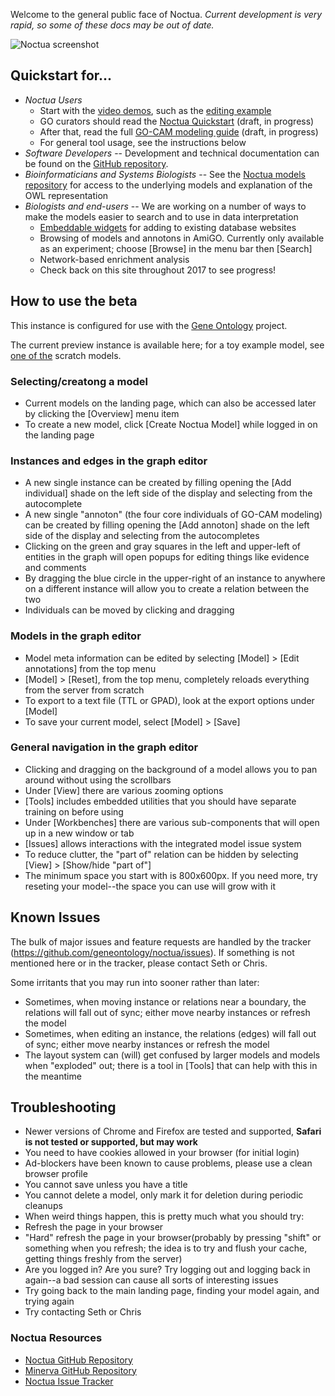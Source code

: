Welcome to the general public face of Noctua. _Current development is
very rapid, so some of these docs may be out of date._

![Noctua screenshot](https://geneontology.github.io/noctua/images/screenshot.png)

## Quickstart for...

 * *Noctua Users*
    * Start with the [video demos](https://vimeo.com/channels/Noctua), such as the [editing example](https://vimeo.com/channels/noctua/148780879)
    * GO curators should read the [Noctua Quickstart](/doc/quick-start-guide) (draft, in progress)
    * After that, read the full [GO-CAM modeling guide](https://docs.google.com/document/d/18ihslb7prB6CWtu2yjF-pMHZBTY1-AdXJAu-ZyuyXS4/edit#) (draft, in progress)
    * For general tool usage, see the instructions below
 * *Software Developers* -- Development and technical documentation can be found on the [GitHub repository](http://github.com/geneontology/noctua).
 * *Bioinformaticians and Systems Biologists* -- See the [Noctua models repository](http://github.com/geneontology/noctua-models) for access to the underlying models and explanation of the OWL representation
 * *Biologists and end-users* -- We are working on a number of ways to make the models easier to search and to use in data interpretation
    * [Embeddable widgets](https://github.com/geneontology/noctua/issues/221) for adding to existing database websites
    * Browsing of models and annotons in AmiGO. Currently only available as an experiment; choose [Browse] in the menu bar then [Search]
    * Network-based enrichment analysis
    * Check back on this site throughout 2017 to see progress!

## How to use the beta

This instance is configured for use with the [Gene Ontology](http://geneontology.org) project.

The current preview instance is available here; for a toy example model, see [one of the](http://noctua.berkeleybop.org/editor/graph/gomodel:55ad81df00000001) scratch models.

### Selecting/creatong a model

* Current models on the landing page, which can also be accessed later by clicking the [Overview] menu item
* To create a new model, click [Create Noctua Model] while logged in on the landing page

### Instances and edges in the graph editor

* A new single instance can be created by filling opening the [Add individual] shade on the left side of the display and selecting from the autocomplete
* A new single "annoton" (the four core individuals of GO-CAM modeling) can be created by filling opening the [Add annoton] shade on the left side of the display and selecting from the autocompletes
* Clicking on the green and gray squares in the left and upper-left of entities in the graph will open popups for editing things like evidence and comments
* By dragging the blue circle in the upper-right of an instance to anywhere on a different instance will allow you to create a relation between the two
* Individuals can be moved by clicking and dragging

### Models in the graph editor

* Model meta information can be edited by selecting [Model] > [Edit annotations] from the top menu
* [Model] > [Reset], from the top menu, completely reloads everything from the server from scratch
* To export to a text file (TTL or GPAD), look at the export options under [Model]
* To save your current model, select [Model] > [Save]

### General navigation in the graph editor

* Clicking and dragging on the background of a model allows you to pan around without using the scrollbars
* Under [View] there are various zooming options
* [Tools] includes embedded utilities that you should have separate training on before using
* Under [Workbenches] there are various sub-components that will open up in a new window or tab
* [Issues] allows interactions with the integrated model issue system
* To reduce clutter, the "part of" relation can be hidden by selecting [View] > [Show/hide "part of"]
* The minimum space you start with is 800x600px. If you need more, try reseting your model--the space you can use will grow with it

## Known Issues

The bulk of major issues and feature requests are handled by the
tracker (https://github.com/geneontology/noctua/issues). If something is
not mentioned here or in the tracker, please contact Seth or Chris.

Some irritants that you may run into sooner rather than later:

* Sometimes, when moving instance or relations near a boundary, the relations will fall out of sync; either move nearby instances or refresh the model
* Sometimes, when editing an instance, the relations (edges) will fall out of sync; either move nearby instances or refresh the model
* The layout system can (will) get confused by larger models and models when "exploded" out; there is a tool in [Tools] that can help with this in the meantime

## Troubleshooting

* Newer versions of Chrome and Firefox are tested and supported, __Safari is not tested or supported, but may work__
* You need to have cookies allowed in your browser (for initial login)
* Ad-blockers have been known to cause problems, please use a clean browser profile
* You cannot save unless you have a title
* You cannot delete a model, only mark it for deletion during periodic cleanups
* When weird things happen, this is pretty much what you should try:
 * Refresh the page in your browser
 * "Hard" refresh the page in your browser(probably by pressing "shift" or something when you refresh; the idea is to try and flush your cache, getting things freshly from the server)
 * Are you logged in? Are you sure? Try logging out and logging back in again--a bad session can cause all sorts of interesting issues
 * Try going back to the main landing page, finding your model again, and trying again
 * Try contacting Seth or Chris

### Noctua Resources

- [Noctua GitHub Repository](https://github.com/geneontology/noctua)
- [Minerva GitHub Repository](https://github.com/geneontology/minerva)
- [Noctua Issue Tracker](https://github.com/geneontology/noctua/issues)
